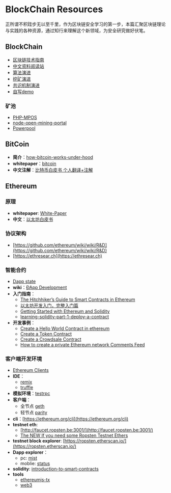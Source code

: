 # BlockChain Resources


正所谓不积跬步无以至千里，作为区块链安全学习的第一步，本篇汇聚区块链理论与实践的各种资源，通过知行来理解这个新领域，为安全研究做好伏笔。

<!-- more -->

## BlockChain

* [区块链技术指南](https://yeasy.gitbooks.io/blockchain_guide/)
* [中文资料阅读站](https://github.com/LiuBoyu/blockchain)
* [算法演进](http://www.8btc.com/blockchain-tech-algorithm)
* [挖矿演进](http://www.8btc.com/blockchain-tech-mining)
* [共识机制演进](http://www.8btc.com/blockchain-tech-consensus-mechanism)
* [自写demo](https://github.com/houugen/BlockChainDemo/blob/master/demo/demo.py)

### 矿池

* [PHP-MPOS](https://github.com/MPOS/php-mpos)
* [node-open-mining-portal](https://github.com/zone117x/node-open-mining-portal)
* [Powerpool](https://github.com/sigwo/powerpool)

## BitCoin

*  **简介**：[how-bitcoin-works-under-hood](http://www.imponderablethings.com/2013/07/how-bitcoin-works-under-hood.html
)
*  **whitepaper**：[bitcoin](https://bitcoin.org/bitcoin.pdf)
* **中文注解**：[比特币白皮书 个人翻译+注解](https://zhuanlan.zhihu.com/p/25039679)

## Ethereum

### 原理

* **whitepaper**: [White-Paper](https://github.com/ethereum/wiki/wiki/White-Paper)
* **中文**：[以太坊白皮书](https://github.com/ethereum/wiki/wiki/%5B%E4%B8%AD%E6%96%87%5D-%E4%BB%A5%E5%A4%AA%E5%9D%8A%E7%99%BD%E7%9A%AE%E4%B9%A6)

### 协议架构

* [https://github.com/ethereum/wiki/wiki/R&D](https://github.com/ethereum/wiki/wiki/R&D)
* [https://ethresear.ch](https://ethresear.ch)

### 智能合约

* [Dapp state](https://www.stateofthedapps.com/)
* **wiki**：[ÐApp Development](https://github.com/ethereum/wiki/wiki/%C3%90App-Development)
* **入门指南**：
  * [The Hitchhiker’s Guide to Smart Contracts in Ethereum](https://blog.zeppelin.solutions/the-hitchhikers-guide-to-smart-contracts-in-ethereum-848f08001f05)
  * [以太坊开发入门，完整入门篇](http://me.tryblockchain.org/getting-up-to-speed-on-ethereum.html)
  * [Getting Started with Ethereum and Solidity](https://hudsonjameson.com/training/ic3-2017/)
  * [learning-solidity-part-1-deploy-a-contract](https://karl.tech/learning-solidity-part-1-deploy-a-contract/)
* **开发事例**：
  * [Create a Hello World Contract in ethereum](https://www.ethereum.org/greeter)
  * [Create a Token Contract](https://www.ethereum.org/token)
  * [Create a Crowdsale Contract](https://www.ethereum.org/crowdsale)
  * [How to create a private Ethereum network Comments Feed](https://omarmetwally.blog/2017/07/25/how-to-create-a-private-ethereum-network/)

### 客户端开发环境

* [Ethereum Clients](https://github.com/ethereum/wiki/wiki/Clients,-tools,-dapp-browsers,-wallets-and-other-projects)
* **IDE**：
	* [remix](http://remix.ethereum.org)
	* [truffle](https://github.com/trufflesuite/truffle)
* **模拟环境**：[testrpc](https://github.com/trufflesuite/ganache-cli)
* **客户端**：
	* 全节点 [geth](https://github.com/ethereum/go-ethereum/wiki/Building-Ethereum)
	* 轻节点 [parity](https://github.com/paritytech/parity)
* **cli**：[https://ethereum.org/cli](https://ethereum.org/cli)
* **testnet eth**: 
  * [http://faucet.ropsten.be:3001/](http://faucet.ropsten.be:3001/)
  * [The NEW If you need some Ropsten Testnet Ethers](https://www.reddit.com/r/ethdev/comments/72ltwj/the_new_if_you_need_some_ropsten_testnet_ethers/)
* **testnet block explorer**: [https://ropsten.etherscan.io/](https://ropsten.etherscan.io/)
* **Dapp explorer**：
  * pc: [mist](https://github.com/ethereum/mist)
  * moblie: [status](https://status.im/)
* **solidity**: [introduction-to-smart-contracts](https://solidity.readthedocs.io/en/latest/introduction-to-smart-contracts.html)
* **tools**
  * [ethereumjs-tx](https://github.com/ethereumjs/ethereumjs-tx)
  * [web3](https://github.com/ethereum/web3.js/)
